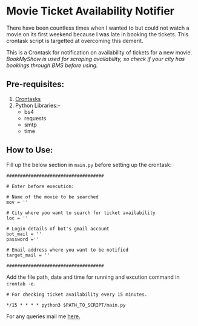 # Movie Ticket Availability Notifier

There have been countless times when I wanted to but could not watch a movie on its first weekend because I was late in booking the tickets. This crontask script is targetted at overcoming this demerit.

This is a Crontask for notification on availability of tickets for a new movie.<br />
*BookMyShow is used for scraping availability, so check if your city has bookings through BMS before using.*

## Pre-requisites:
1. [Crontasks](https://awc.com.my/uploadnew/5ffbd639c5e6eccea359cb1453a02bed_Setting%20Up%20Cron%20Job%20Using%20crontab.pdf)
2. Python Libraries:-
    - bs4
    - requests
    - smtp
    - time

## How to Use:

Fill up the below section in ```main.py``` before setting up the crontask:
```
####################################

# Enter before execution:

# Name of the movie to be searched
mov = ''

# City where you want to search for ticket availability
loc = ''

# Login details of bot's gmail account
bot_mail = ''
password =''

# Email address where you want to be notified
target_mail = ''

####################################
```

Add the file path, date and time for running and excution command in ```crontab -e```.
```
# For checking ticket availability every 15 minutes.

*/15 * * * * python3 $PATH_TO_SCRIPT/main.py
```
<!--test3-->
For any queries mail me [here.](mailto:vivek.kaushal@outlook.com)
